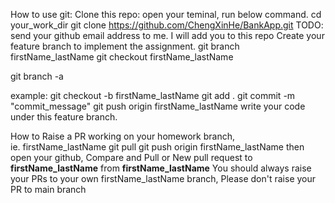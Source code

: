 How to use git:
Clone this repo:
open your teminal, run below command.
cd your_work_dir
git clone https://github.com/ChengXinHe/BankApp.git
TODO: send your github email address to me. I will add you to this repo
Create your feature branch to implement the assignment.
git branch firstName_lastName
git checkout firstName_lastName

git branch -a


example: 
git checkout -b firstName_lastName
git add .
git commit -m "commit_message"
git push origin firstName_lastName
write your code under this feature branch.

How to Raise a PR
working on your homework branch, ie. firstName_lastName
git pull
git push origin firstName_lastName
then open your github, Compare and Pull or New pull request
to **firstName_lastName** from **firstName_lastName**
You should always raise your PRs to your own firstName_lastName branch, Please don't raise your PR to main branch
